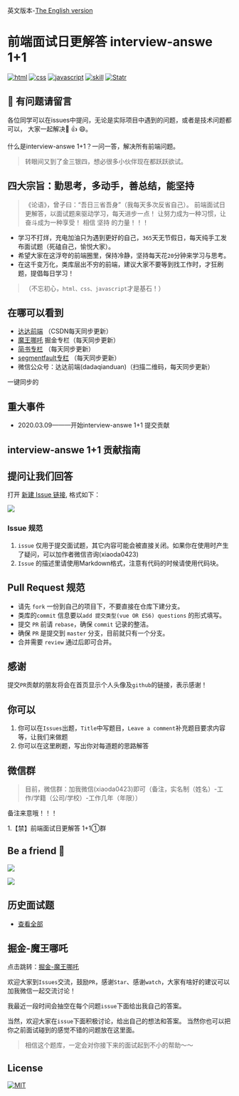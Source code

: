 英文版本-[The English version](https://github.com/webVueBlog/interview-answe/blob/master/README.en.md)

# 前端面试日更解答 interview-answe 1+1

<p align="left">
  <a href="https://github.com/webVueBlog/interview-answe/issues"><img src="https://cdn.jsdelivr.net/gh/webVueBlog/dadapic/img/68747470733a2f2f696d672e736869656c64732e696f2f6769746875622f6c616e6775616765732f746f702f6261646765732f736869656c64732e7376673f6c6162656c3d68746d6c.svg" alt="html"></a>
  <a href="https://github.com/webVueBlog/interview-answe/issues"><img src="https://cdn.jsdelivr.net/gh/webVueBlog/dadapic/img/68747470733a2f2f696d672e736869656c64732e696f2f6769746875622f6c616e6775616765732f746f702f6261646765732f736869656c64732e7376673f6c6162656c3d637373.svg" alt="css"></a>
  <a href="https://github.com/webVueBlog/interview-answe/issues"><img src="https://cdn.jsdelivr.net/gh/webVueBlog/dadapic/img/68747470733a2f2f696d672e736869656c64732e696f2f6769746875622f6c616e6775616765732f746f702f6261646765732f736869656c64732e7376673f6c6162656c3d6a617661736372697074.svg" alt="javascript"></a>
  <a href="https://github.com/webVueBlog/interview-answe/issues"><img src="https://cdn.jsdelivr.net/gh/webVueBlog/dadapic/img/68747470733a2f2f696d672e736869656c64732e696f2f6769746875622f6c616e6775616765732f746f702f6261646765732f736869656c64732e7376673f6c6162656c3d736b696c6c.svg" alt="skill"></a>
  <a href="https://github.com/webVueBlog/interview-answe/stargazers"><img src="https://cdn.jsdelivr.net/gh/webVueBlog/dadapic/img/68747470733a2f2f696d672e736869656c64732e696f2f7265646d696e652f706c7567696e2f73746172732f7265646d696e655f786c73785f666f726d61745f69737375655f6578706f727465722e737667.svg" alt="Statr"></a>
</p>

## 🐛 有问题请留言
各位同学可以在issues中提问，无论是实际项目中遇到的问题，或者是技术问题都可以， 大家一起解决💯 👍 😄。

什么是interview-answe 1+1？一问一答，解决所有前端问题。

> 转眼间又到了金三银四，想必很多小伙伴现在都跃跃欲试。 

## 四大宗旨：勤思考，多动手，善总结，能坚持

> 《论语》，曾子曰：“吾日三省吾身”（我每天多次反省自己）。
> 前端面试日更解答，以面试题来驱动学习，每天进步一点！
> 让努力成为一种习惯，让奋斗成为一种享受！ 
> 相信 坚持 的力量！！！

- 学习不打烊，充电加油只为遇到更好的自己，`365`天无节假日，每天纯手工发布面试题（死磕自己，愉悦大家）。
- 希望大家在这浮夸的前端圈里，保持冷静，坚持每天花`20`分钟来学习与思考。
- 在这千变万化，类库层出不穷的前端，建议大家不要等到找工作时，才狂刷题，提倡每日学习！

> （不忘初心，`html、css、javascript`才是基石！）

## 在哪可以看到

- [达达前端](https://blog.csdn.net/qq_36232611) （CSDN每天同步更新）
- [魔王哪吒](https://juejin.im/user/5e477d7ce51d4526c550a27d)  掘金专栏（每天同步更新）
- [简书专栏](https://www.jianshu.com/u/c785ece603d1) （每天同步更新）
- [segmentfault专栏](https://segmentfault.com/u/dashucoding) （每天同步更新）
- 微信公众号：达达前端(dadaqianduan)（扫描二维码，每天同步更新）

一键同步的

## 重大事件

- 2020.03.09———开始interview-answe 1+1 提交贡献

## interview-answe 1+1 贡献指南

## 提问让我们回答

打开 [新建 Issue 链接](https://github.com/webVueBlog/interview-answe/issues), 格式如下：

![](https://cdn.jsdelivr.net/gh/webVueBlog/dadapic/img/QQ截图20200317003432.png)

### Issue 规范

1. `issue` 仅用于提交面试题，其它内容可能会被直接关闭。如果你在使用时产生了疑问，可以加作者微信咨询(xiaoda0423)
2. `Issue` 的描述里请使用Markdown格式，注意有代码的时候请使用代码块。

## Pull Request 规范

- 请先 `fork` 一份到自己的项目下，不要直接在仓库下建分支。
- 类库的`commit` 信息要以`add 提交类型(vue OR ES6) questions` 的形式填写。
- 提交 `PR` 前请 `rebase`，确保 `commit` 记录的整洁。
- 确保 `PR` 是提交到 `master` 分支，目前就只有一个分支。
- 合并需要 `review` 通过后即可合并。

## 感谢

提交`PR`贡献的朋友将会在首页显示个人头像及`github`的链接，表示感谢！

## 你可以

1. 你可以在`Issues`出题，`Title`中写题目，`Leave a comment`补充题目要求内容等，让我们来做题
2. 你可以在这里刷题，写出你对每道题的思路解答

## 微信群

> 目前，微信群：加我微信(xiaoda0423)即可（备注，实名制（姓名）-工作/学籍（公司/学校）-工作几年（年限））

备注来意哦！！！

1.【禁】前端面试日更解答 1+1①群

## Be a friend 👬

![](https://cdn.jsdelivr.net/gh/webVueBlog/dadapic/img/微信图片_20200130160806.jpg)

![](https://cdn.jsdelivr.net/gh/webVueBlog/dadapic/img/微信图片_20200308211731.jpg)

## 历史面试题

- [查看全部](https://github.com/webVueBlog/interview-answe/blob/master/interviewAnswe.md)

## 掘金-魔王哪吒

点击跳转：[掘金-魔王哪吒](https://juejin.im/user/5e477d7ce51d4526c550a27d)

欢迎大家到`Issues`交流，鼓励`PR`，感谢`Star`、感谢`watch`，大家有啥好的建议可以加我微信一起交流讨论！

我最近一段时间会抽空在每个问题`issue`下面给出我自己的答案。

当然，欢迎大家在`issue`下面积极讨论，给出自己的想法和答案。 当然你也可以把你之前面试碰到的感觉不错的问题放在这里面。

> 相信这个题库，一定会对你接下来的面试起到不小的帮助～～

## License
[![MIT](http://api.haizlin.cn/api?mod=interview&ctr=issues&act=generateSVG&type=a.svg)](https://github.com/webVueBlog/interview-answe)
